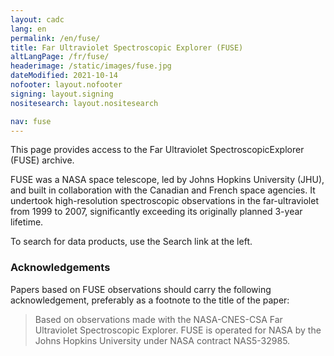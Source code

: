 ```yaml
---
layout: cadc
lang: en
permalink: /en/fuse/
title: Far Ultraviolet Spectroscopic Explorer (FUSE)
altLangPage: /fr/fuse/
headerimage: /static/images/fuse.jpg
dateModified: 2021-10-14
nofooter: layout.nofooter
signing: layout.signing
nositesearch: layout.nositesearch

nav: fuse
---
```


<p>
This page provides access to the Far Ultraviolet SpectroscopicExplorer (FUSE) archive.
</p>

<p>
  FUSE was a NASA space telescope, led by Johns Hopkins University
  (JHU), and built in collaboration with the Canadian and French space
  agencies. It undertook high-resolution spectroscopic observations in
  the far-ultraviolet from 1999 to 2007, significantly exceeding its
  originally planned 3-year lifetime.
</p>

<p>
  To search for data products, use the Search link at the left.
</p>

<div class="about_text">

<h3>Acknowledgements</h3>
    <p>
      Papers based on FUSE observations should carry the following
      acknowledgement, preferably as a footnote to the title of the
      paper:
</p>
    <blockquote>
      Based on observations made with the NASA-CNES-CSA Far
      Ultraviolet Spectroscopic Explorer. FUSE is operated for NASA by
      the Johns Hopkins University under NASA contract NAS5-32985.
    </blockquote>
</div>
